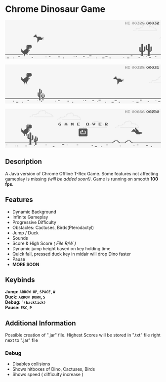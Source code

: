 # Chrome Dinosaur Game
![in-game-screenshot-1](screenshots/screenshot-1.png)

![in-game-screenshot-2](screenshots/screenshot-2.png)

![in-game-screenshot-3](screenshots/screenshot-3.png)

## Description
A Java version of Chrome Offline T-Rex Game. Some features not affecting gameplay is missing _(will be added soon!)_. Game is running on smooth **100 fps**.

## Features
  - Dynamic Background
  - Infinite Gameplay
  - Progressive Difficulty
  - Obstacles: Cactuses, Birds(Pterodactyl)
  - Jump / Duck
  - Sounds
  - Score & High Score _( File R/W )_
  - Dynamic jump height based on key holding time
  - Quick fall, pressed duck key in midair will drop Dino faster
  - Pause
  - **MORE SOON**

## Keybinds
**Jump: `ARROW UP`, `SPACE`, `W`** <br/>
**Duck: `ARROW DOWN`, `S`** <br/>
**Debug: <code>\`(backtick)</code>** <br/>
**Pause: `ESC`, `P`**

## Additional Information
Possible creation of ".jar" file. Highest Scores will be stored in ".txt" file right next to ".jar" file

### Debug
  - Disables collisions
  - Shows hitboxes of Dino, Cactuses, Birds
  - Shows speed ( difficulty increase )
